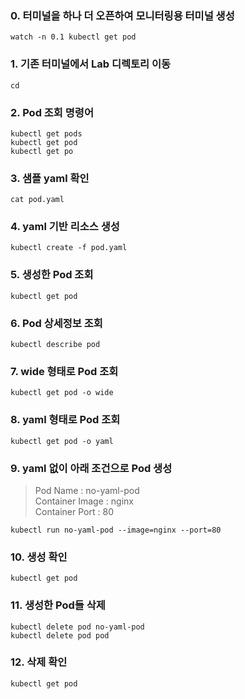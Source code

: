 
### 0. 터미널을 하나 더 오픈하여 모니터링용 터미널 생성
```
watch -n 0.1 kubectl get pod
```

### 1. 기존 터미널에서 Lab 디렉토리 이동
```
cd 
```

### 2. Pod 조회 명령어
```
kubectl get pods
kubectl get pod
kubectl get po
```

### 3. 샘플 yaml 확인
```
cat pod.yaml
```

### 4. yaml 기반 리소스 생성
```
kubectl create -f pod.yaml
```

### 5. 생성한 Pod 조회
```
kubectl get pod
```

### 6. Pod 상세정보 조회
```
kubectl describe pod
```

### 7. wide 형태로 Pod 조회
```
kubectl get pod -o wide
```

### 8. yaml 형태로 Pod 조회
```
kubectl get pod -o yaml
```

### 9. yaml 없이 아래 조건으로 Pod 생성
> Pod Name : no-yaml-pod  
> Container Image : nginx  
> Container Port : 80

```
kubectl run no-yaml-pod --image=nginx --port=80
```

### 10. 생성 확인
```
kubectl get pod
```

### 11. 생성한 Pod들 삭제
```
kubectl delete pod no-yaml-pod
kubectl delete pod pod
```

### 12. 삭제 확인
```
kubectl get pod
```
